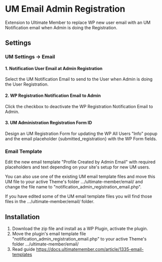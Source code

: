 # UM Email Admin Registration
Extension to Ultimate Member to replace WP new user email with an UM Notification email when Admin is doing the Registration.
## Settings
### UM Settings -> Email
#### 1. Notification User Email at Admin Registration
Select the UM Notification Email to send to the User when Admin is doing the User Registration.
#### 2. WP Registration Notification Email to Admin
Click the checkbox to deactivate the WP Registration Notification Email to Admin.
#### 3. UM Administration Registration Form ID
Design an UM Registration Form for updating the WP All Users "Info" popup and the email placeholder {submitted_registration} with the WP Form fields.
### Email Template
Edit the new email template "Profile Created by Admin Email" with required placeholders and text depending on your site's setup for new UM users. 

You can also use one of the existing UM email template files and move this UM file to your active Theme's folder .../ultimate-member/email/ and change the file name to  "notification_admin_registration_email.php". 

If you have edited some of the UM email template files you will find those files in the .../ultimate-member/email/ folder.
## Installation
1. Download the zip file and install as a WP Plugin, activate the plugin.
2. Move the plugin's email template file "notification_admin_registration_email.php" to your active Theme's folder .../ultimate-member/email/
3. Read guide https://docs.ultimatemember.com/article/1335-email-templates
